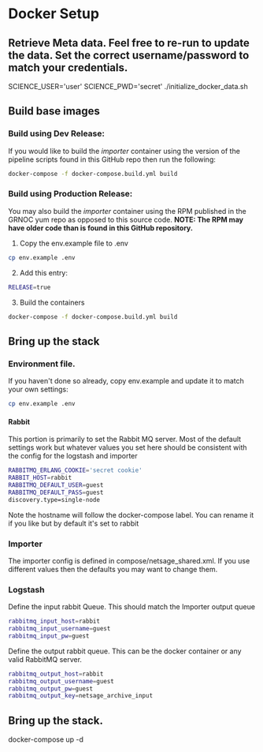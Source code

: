 # Docker Setup

## Retrieve Meta data.  Feel free to re-run  to update the data.  Set the correct username/password to match your credentials.

SCIENCE_USER='user' SCIENCE_PWD='secret' ./initialize_docker_data.sh

## Build base images

### Build using Dev Release: 
If you would like to build the *importer* container using the version of the pipeline scripts found in this GitHub repo then run the following:

```sh 
docker-compose -f docker-compose.build.yml build
```

### Build using Production Release: 
You may also build the *importer* container using the RPM published in the GRNOC yum repo as opposed to this source code. **NOTE: The RPM may have older code than is found in this GitHub repository.**

1. Copy the env.example file to .env
```sh
cp env.example .env
```

2. Add this entry:
```sh
RELEASE=true
```

3. Build the containers

```sh 
docker-compose -f docker-compose.build.yml build
```

## Bring up the stack

### Environment file.

If you haven't done so already, copy env.example and update it to match your own settings:
```sh
cp env.example .env
```

#### Rabbit 
This portion is primarily to set the Rabbit MQ server.  Most of the default settings work but whatever values you set
here should be consistent with the config for the logstash and importer 

```sh
RABBITMQ_ERLANG_COOKIE='secret cookie'
RABBIT_HOST=rabbit
RABBITMQ_DEFAULT_USER=guest
RABBITMQ_DEFAULT_PASS=guest
discovery.type=single-node
```

Note the hostname will follow the docker-compose label.  You can rename it if you like but by default it's set to rabbit

### Importer 

The importer config is defined in compose/netsage_shared.xml.  If you use different values then the defaults you may want to change them.

### Logstash 

Define the input rabbit Queue.  This should match the Importer output queue

```sh
rabbitmq_input_host=rabbit
rabbitmq_input_username=guest
rabbitmq_input_pw=guest

```

Define the output rabbit queue.  This can be the docker container or any valid RabbitMQ server.

```sh
rabbitmq_output_host=rabbit
rabbitmq_output_username=guest
rabbitmq_output_pw=guest
rabbitmq_output_key=netsage_archive_input
```

## Bring up the stack.

docker-compose up -d 